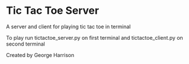# Tic Tac Toe Server

A server and client for playing tic tac toe in terminal

To play run tictactoe_server.py on first terminal and tictactoe_client.py on second terminal

Created by George Harrison

